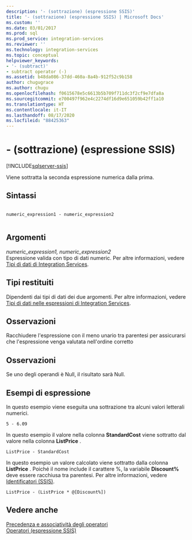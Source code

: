 ```yaml
---
description: '- (sottrazione) (espressione SSIS)'
title: '- (sottrazione) (espressione SSIS) | Microsoft Docs'
ms.custom: ''
ms.date: 03/01/2017
ms.prod: sql
ms.prod_service: integration-services
ms.reviewer: ''
ms.technology: integration-services
ms.topic: conceptual
helpviewer_keywords:
- '- (subtract)'
- subtract operator (-)
ms.assetid: b48da086-37dd-460a-8a4b-912f52c9b158
author: chugugrace
ms.author: chugu
ms.openlocfilehash: f0615678e5c6613b5b709f711dc3f2cf9e7dfa8a
ms.sourcegitcommit: e700497f962e4c2274df16d9e651059b42ff1a10
ms.translationtype: HT
ms.contentlocale: it-IT
ms.lasthandoff: 08/17/2020
ms.locfileid: "88425363"
---
```

# <a name="--subtract-ssis-expression"></a>- (sottrazione) (espressione SSIS)

[!INCLUDE[sqlserver-ssis](../../includes/applies-to-version/sqlserver-ssis.md)]


  Viene sottratta la seconda espressione numerica dalla prima.  
  
## <a name="syntax"></a>Sintassi  
  
```  
  
numeric_expression1 - numeric_expression2  
  
```  
  
## <a name="arguments"></a>Argomenti  
 *numeric_expression1, numeric_expression2*  
 Espressione valida con tipo di dati numeric. Per altre informazioni, vedere [Tipi di dati di Integration Services](../../integration-services/data-flow/integration-services-data-types.md).  
  
## <a name="result-types"></a>Tipi restituiti  
 Dipendenti dai tipi di dati dei due argomenti. Per altre informazioni, vedere [Tipi di dati nelle espressioni di Integration Services](../../integration-services/expressions/integration-services-data-types-in-expressions.md).  
  
## <a name="remarks"></a>Osservazioni  
 Racchiudere l'espressione con il meno unario tra parentesi per assicurarsi che l'espressione venga valutata nell'ordine corretto  
  
## <a name="remarks"></a>Osservazioni  
 Se uno degli operandi è Null, il risultato sarà Null.  
  
## <a name="expression-examples"></a>Esempi di espressione  
 In questo esempio viene eseguita una sottrazione tra alcuni valori letterali numerici.  
  
```  
5 - 6.09  
```  
  
 In questo esempio il valore nella colonna **StandardCost** viene sottratto dal valore nella colonna **ListPrice** .  
  
```  
ListPrice - StandardCost  
```  
  
 In questo esempio un valore calcolato viene sottratto dalla colonna **ListPrice** . Poiché il nome include il carattere %, la variabile **Discount%** deve essere racchiusa tra parentesi. Per altre informazioni, vedere [Identificatori &#40;SSIS&#41;](../../integration-services/expressions/identifiers-ssis.md).  
  
```  
ListPrice - (ListPrice * @[Discount%])  
```  
  
## <a name="see-also"></a>Vedere anche  
 [Precedenza e associatività degli operatori](../../integration-services/expressions/operator-precedence-and-associativity.md)   
 [Operatori &#40;espressione SSIS&#41;](../../integration-services/expressions/operators-ssis-expression.md)  
  
  
